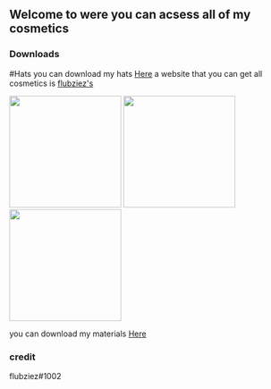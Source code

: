 ## Welcome to were you can acsess all of my cosmetics

### Downloads


#Hats
you can download my hats <a href="https://github.com/IKENV2/Hatz">Here<a/>
 a website that you can get all cosmetics is <a href="https://flubziezxd.github.io/GorillaTagHats/">flubziez's<a/> 
 
 
 <img src="https://media.discordapp.net/attachments/815728560454893589/863093075889881108/com.AnotherAxiom.GorillaTag-20210709-120843.jpg?width=636&height=636" height="200"/> <img src="https://media.discordapp.net/attachments/815728560454893589/861720992653377546/com.AnotherAxiom.GorillaTag-20210705-172644.jpg?width=599&height=599" height="200"/><img src="https://media.discordapp.net/attachments/815728560454893589/861748820907786260/2021-07-05_2.png?width=1065&height=599" height="200"/>
 
you can download my materials <a href="https://github.com/IKENV2/Materials">Here<a/>
 
 


### credit
 flubziez#1002
